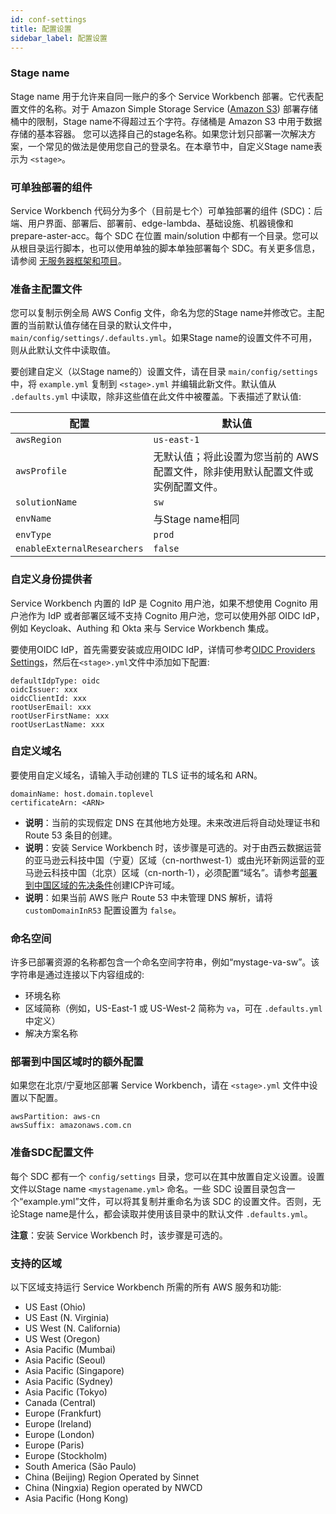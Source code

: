 ```yaml
---
id: conf-settings
title: 配置设置
sidebar_label: 配置设置
---
```

### Stage name

Stage name 用于允许来自同一账户的多个 Service Workbench 部署。它代表配置文件的名称。对于 Amazon Simple Storage Service ([Amazon S3](https://aws.amazon.com/s3/)) 部署存储桶中的限制，Stage name不得超过五个字符。存储桶是 Amazon S3 中用于数据存储的基本容器。
您可以选择自己的stage名称。如果您计划只部署一次解决方案，一个常见的做法是使用您自己的登录名。在本章节中，自定义Stage name表示为 `<stage>`。

### 可单独部署的组件

Service Workbench 代码分为多个（目前是七个）可单独部署的组件 (SDC)：后端、用户界面、部署后、部署前、edge-lambda、基础设施、机器镜像和 prepare-aster-acc。每个 SDC 在位置 main/solution 中都有一个目录。您可以从根目录运行脚本，也可以使用单独的脚本单独部署每个 SDC。有关更多信息，请参阅 [无服务器框架和项目](/installation_guide/components)。

### 准备主配置文件

您可以复制示例全局 AWS Config 文件，命名为您的Stage name并修改它。主配置的当前默认值存储在目录的默认文件中，`main/config/settings/.defaults.yml`。如果Stage name的设置文件不可用，则从此默认文件中读取值。

要创建自定义（以Stage name的）设置文件，请在目录 `main/config/settings` 中，将 `example.yml` 复制到 `<stage>.yml` 并编辑此新文件。默认值从 `.defaults.yml` 中读取，除非这些值在此文件中被覆盖。下表描述了默认值:

|配置 |默认值 |
| ------------ | ------------ |
| `awsRegion` | `us-east-1` |
| `awsProfile` |无默认值；将此设置为您当前的 AWS 配置文件，除非使用默认配置文件或实例配置文件。 |
| `solutionName` | `sw` |
| `envName` |与Stage name相同 |
| `envType` | `prod` |
| `enableExternalResearchers` | `false` |

### 自定义身份提供者
Service Workbench 内置的 IdP 是 Cognito 用户池，如果不想使用 Cognito 用户池作为 IdP 或者部署区域不支持 Cognito 用户池，您可以使用外部 OIDC IdP，例如 Keycloak、Authing 和 Okta 来与 Service Workbench 集成。

要使用OIDC IdP，首先需要安装或应用OIDC IdP，详情可参考[OIDC Providers Settings](./oidc-providers)，然后在`<stage>.yml`文件中添加如下配置:
```
defaultIdpType: oidc
oidcIssuer: xxx
oidcClientId: xxx
rootUserEmail: xxx
rootUserFirstName: xxx
rootUserLastName: xxx
```

### 自定义域名

要使用自定义域名，请输入手动创建的 TLS 证书的域名和 ARN。

```
domainName: host.domain.toplevel
certificateArn: <ARN>
```
* **说明**：当前的实现假定 DNS 在其他地方处理。未来改进后将自动处理证书和 Route 53 条目的创建。
* **说明**：安装 Service Workbench 时，该步骤是可选的。对于由西云数据运营的亚马逊云科技中国（宁夏）区域（cn-northwest-1）或由光环新网运营的亚马逊云科技中国（北京）区域（cn-north-1），必须配置“域名”。请参考[部署到中国区域的先决条件](./china-prerequisites)创建ICP许可域。
* **说明**：如果当前 AWS 账户 Route 53 中未管理 DNS 解析，请将 `customDomainInR53` 配置设置为 `false`。

### 命名空间

许多已部署资源的名称都包含一个命名空间字符串，例如“mystage-va-sw”。该字符串是通过连接以下内容组成的:

+ 环境名称
+ 区域简称（例如，US-East-1 或 US-West-2 简称为 `va`，可在 `.defaults.yml` 中定义）
+ 解决方案名称

### 部署到中国区域时的额外配置
如果您在北京/宁夏地区部署 Service Workbench，请在 `<stage>.yml` 文件中设置以下配置。

```
awsPartition: aws-cn
awsSuffix: amazonaws.com.cn
```

### 准备SDC配置文件

每个 SDC 都有一个 `config/settings` 目录，您可以在其中放置自定义设置。设置文件以Stage name `<mystagename.yml>` 命名。一些 SDC 设置目录包含一个“example.yml”文件，可以将其复制并重命名为该 SDC 的设置文件。否则，无论Stage name是什么，都会读取并使用该目录中的默认文件 `.defaults.yml`。

**注意**：安装 Service Workbench 时，该步骤是可选的。


### 支持的区域

以下区域支持运行 Service Workbench 所需的所有 AWS 服务和功能:
+ US East (Ohio)
+ US East (N. Virginia)
+ US West (N. California)
+ US West (Oregon)
+ Asia Pacific (Mumbai)
+ Asia Pacific (Seoul)
+ Asia Pacific (Singapore)
+ Asia Pacific (Sydney)
+ Asia Pacific (Tokyo)
+ Canada (Central)
+ Europe (Frankfurt)
+ Europe (Ireland)
+ Europe (London)
+ Europe (Paris)
+ Europe (Stockholm)
+ South America (São Paulo)
+ China (Beijing) Region Operated by Sinnet
+ China (Ningxia) Region operated by NWCD
+ Asia Pacific (Hong Kong)


